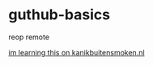 # guthub-basics
reop remote

[im learning this on kanikbuitensmoken.nl](http://www.kanikbuitensmoken.nl/)
